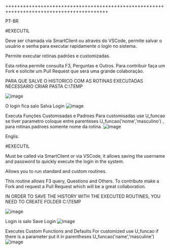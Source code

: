 +++++++++++++++++++++++++++++++++++++++++++++++++++++++++++++++++++++++++++++++++++++++++

PT-BR

#EXECUTIL 

Deve ser chamada via SmartClient ou através do VSCode, permite salvar o usuário e senha para executar rapidamente o login no sistema.

Permite executar rotinas padrões e customizadas. 

Esta rotina permite consulta F3, Perguntas e Outros. Para contribuir faça um Fork e solicite um Pull Request que será uma grande colaboração.

PARA QUE SALVE O HISTORICO COM AS ROTINAS EXECUTADAS NECESSARIO CRIAR PASTA C:\TEMP


![image](https://user-images.githubusercontent.com/15915765/144045582-729d7a43-37a1-4a7d-b7be-079b6f7d718e.png)

O login fica salo Salva Login 
![image](https://user-images.githubusercontent.com/15915765/144045704-c400aa80-a281-4de5-8620-4a5ae0c11c55.png)

Executa Funções Customisadas e Padroes
Para customisadas use U_funcao se tiver parametro coloque entre parenteses U_funcao('nome','masculino') , para rotinas padroes 
somente nome da rotina.
![image](https://user-images.githubusercontent.com/15915765/144045894-16abfe29-d0e4-49c6-98eb-e35d25222b50.png)








Englis.

#EXECUTIL 

Must be called via SmartClient or via VSCode, it allows saving the username and password to quickly execute the login in the system.

Allows you to run standard and custom routines.

This routine allows F3 query, Questions and Others. To contribute make a Fork and request a Pull Request which will be a great collaboration.

IN ORDER TO SAVE THE HISTORY WITH THE EXECUTED ROUTINES, YOU NEED TO CREATE FOLDER C:\TEMP

![image](https://user-images.githubusercontent.com/15915765/144045582-729d7a43-37a1-4a7d-b7be-079b6f7d718e.png)

Login is salo Save Login
![image](https://user-images.githubusercontent.com/15915765/144045704-c400aa80-a281-4de5-8620-4a5ae0c11c55.png)

Executes Custom Functions and Defaults
For customized use U_funcao if there is a parameter put it in parentheses U_funcao('name','masculine')
![image](https://user-images.githubusercontent.com/15915765/144045894-16abfe29-d0e4-49c6-98eb-e35d25222b50.png)

